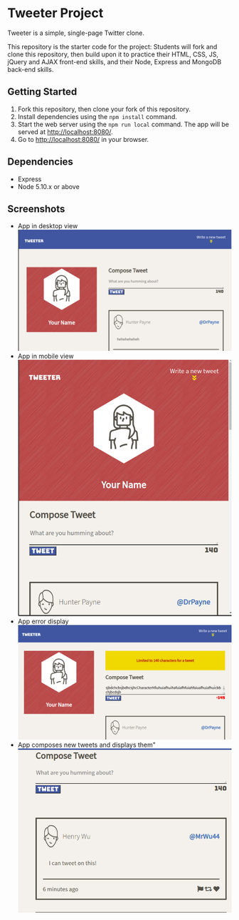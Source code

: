 # Tweeter Project

Tweeter is a simple, single-page Twitter clone.

This repository is the starter code for the project: Students will fork and clone this repository, then build upon it to practice their HTML, CSS, JS, jQuery and AJAX front-end skills, and their Node, Express and MongoDB back-end skills.

## Getting Started

1. Fork this repository, then clone your fork of this repository.
2. Install dependencies using the `npm install` command.
3. Start the web server using the `npm run local` command. The app will be served at <http://localhost:8080/>.
4. Go to <http://localhost:8080/> in your browser.

## Dependencies

- Express
- Node 5.10.x or above

## Screenshots
- App in desktop view !["App in desktop view"](https://github.com/xazzer81/tweeter/blob/master/docs/desktop.png)
- App in mobile view 
 !["App in mobile view"](https://github.com/xazzer81/tweeter/blob/master/docs/responsive.png)
- App error display 
 !["App error display"](https://github.com/xazzer81/tweeter/blob/master/docs/limited.png)
- App composes new tweets and displays them" 
 !["App composes new tweets and displays them"](https://github.com/xazzer81/tweeter/blob/master/docs/tweet.png)